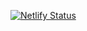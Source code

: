 [![Netlify Status](https://api.netlify.com/api/v1/badges/66182495-309f-4fee-af97-3c59d6336451/deploy-status)](https://app.netlify.com/sites/hopeful-leavitt-647dfd/deploys)
